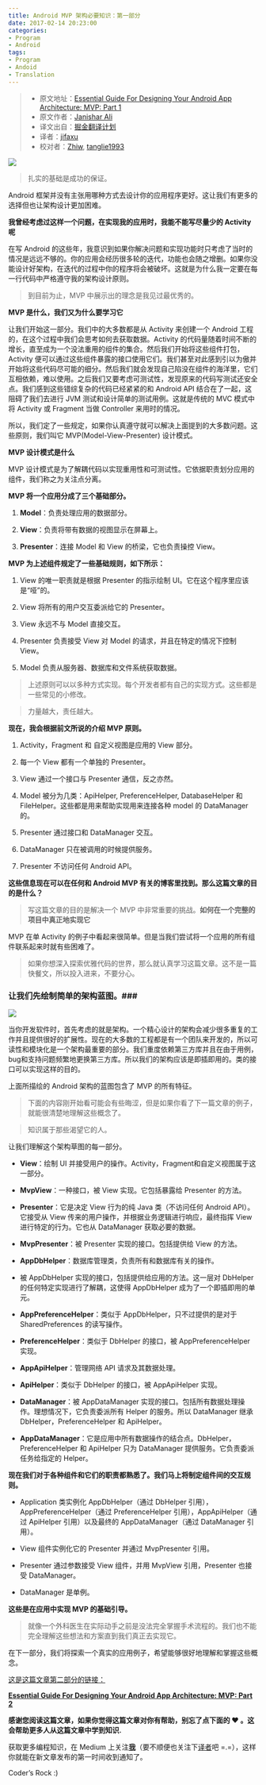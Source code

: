 ```yaml
---
title: Android MVP 架构必要知识：第一部分
date: 2017-02-14 20:23:00
categories:
- Program
- Android
tags:
- Program
- Andoid
- Translation
---
```


> * 原文地址：[Essential Guide For Designing Your Android App Architecture: MVP: Part 1](https://blog.mindorks.com/essential-guide-for-designing-your-android-app-architecture-mvp-part-1-74efaf1cda40#.3lyk8t57x)
> * 原文作者：[Janishar Ali](https://blog.mindorks.com/@janishar.ali?source=post_header_lockup)
> * 译文出自：[掘金翻译计划](https://github.com/xitu/gold-miner)
> * 译者：[jifaxu](https://github.com/jifaxu)
> * 校对者：[Zhiw](https://github.com/Zhiw), [tanglie1993](https://github.com/tanglie1993)



![](https://cdn-images-1.medium.com/max/2000/1*__cBFEIb0Zi8QswpC1YK0w.png)

> 扎实的基础是成功的保证。

Android 框架并没有主张用哪种方式去设计你的应用程序更好。这让我们有更多的选择但也让架构设计更加困难。

**我曾经考虑过这样一个问题，在实现我的应用时，我能不能写尽量少的 Activity 呢**

在写 Android 的这些年，我意识到如果你解决问题和实现功能时只考虑了当时的情况是远远不够的。你的应用会经历很多轮的迭代，功能也会随之增删。如果你没能设计好架构，在迭代的过程中你的程序将会被破坏。这就是为什么我一定要在每一行代码中严格遵守我的架构设计原则。

> 到目前为止，MVP 中展示出的理念是我见过最优秀的。
<!-- more -->

**MVP 是什么，我们又为什么要学习它**

让我们开始这一部分。我们中的大多数都是从 Activity 来创建一个 Android 工程的，在这个过程中我们会思考如何去获取数据。Activity 的代码量随着时间不断的增长，直至成为一个没法重用的组件的集合。然后我们开始将这些组件打包，Activity 便可以通过这些组件暴露的接口使用它们。我们甚至对此感到引以为傲并开始将这些代码尽可能的细分。然后我们就会发现自己陷没在组件的海洋里，它们互相依赖，难以使用。之后我们又要考虑可测试性，发现原来的代码写测试还安全点。我们感到这些错综复杂的代码已经紧紧的和 Android API 结合在了一起，这阻碍了我们去进行 JVM 测试和设计简单的测试用例。这就是传统的 MVC 模式中将 Activity 或 Fragment 当做 Controller 来用时的情况。

所以，我们定了一些规定，如果你认真遵守就可以解决上面提到的大多数问题。这些原则，我们叫它 MVP(Model-View-Presenter) 设计模式。

**MVP 设计模式是什么**

MVP 设计模式是为了解耦代码以实现重用性和可测试性。它依据职责划分应用的组件，我们称之为关注点分离。

**MVP 将一个应用分成了三个基础部分。**

1. **Model**：负责处理应用的数据部分。

2. **View**：负责将带有数据的视图显示在屏幕上。

3. **Presenter**：连接 Model 和 View 的桥梁，它也负责操控 View。

**MVP 为上述组件规定了一些基础规则，如下所示：**

1. View 的唯一职责就是根据 Presenter 的指示绘制 UI。它在这个程序里应该是“哑”的。

2. View 将所有的用户交互委派给它的 Presenter。

3. View 永远不与 Model 直接交互。

4. Presenter 负责接受 View 对 Model 的请求，并且在特定的情况下控制 View。

5. Model 负责从服务器、数据库和文件系统获取数据。

> 上述原则可以以多种方式实现。每个开发者都有自己的实现方式。这些都是一些常见的小修改。

> 力量越大，责任越大。

**现在，我会根据前文所说的介绍 MVP 原则。**

1. Activity，Fragment 和 自定义视图是应用的 View 部分。

2. 每一个 View 都有一个单独的 Presenter。

3. View 通过一个接口与 Presenter 通信，反之亦然。

4. Model 被分为几类：ApiHelper, PreferenceHelper, DatabaseHelper 和 FileHelper。这些都是用来帮助实现用来连接各种 model 的 DataManager 的。

5. Presenter 通过接口和 DataManager 交互。

6. DataManager 只在被调用的时候提供服务。

7. Presenter 不访问任何 Android API。

**这些信息现在可以在任何和 Android MVP 有关的博客里找到。那么这篇文章的目的是什么？**

> 写这篇文章的目的是解决一个 MVP 中非常重要的挑战。**如何在一个完整的项目中真正地实现它**

MVP 在单 Activity 的例子中看起来很简单。但是当我们尝试将一个应用的所有组件联系起来时就有些困难了。

> 如果你想深入探索优雅代码的世界，那么就认真学习这篇文章。这不是一篇快餐文，所以投入进来，不要分心。

### 让我们先绘制简单的架构蓝图。###

![](https://cdn-images-1.medium.com/max/2000/1*etZ8borFvbwOOlChGCZq1A.png)

当你开发软件时，首先考虑的就是架构。一个精心设计的架构会减少很多重复的工作并且提供很好的扩展性。现在的大多数的工程都是有一个团队来开发的，所以可读性和模块化是一个架构最重要的部分。我们重度依赖第三方库并且在由于用例，bug和支持问题频繁地更换第三方库。所以我们的架构应该是即插即用的。类的接口可以实现这样的目的。

上面所描绘的 Android 架构的蓝图包含了 MVP 的所有特征。

> 下面的内容刚开始看可能会有些晦涩，但是如果你看了下一篇文章的例子，就能很清楚地理解这些概念了。

> 知识属于那些渴望它的人。

让我们理解这个架构草图的每一部分。

- **View**：绘制 UI 并接受用户的操作。Activity，Fragment和自定义视图属于这一部分。

- **MvpView**：一种接口，被 View 实现。它包括暴露给 Presenter 的方法。

- **Presenter**：它是决定 View 行为的纯 Java 类（不访问任何 Android API）。它接受从 View 传来的用户操作，并根据业务逻辑进行响应，最终指挥 View 进行特定的行为。它也从 DataManager 获取必要的数据。

- **MvpPresenter**：被 Presenter 实现的接口。包括提供给 View 的方法。

- **AppDbHelper**：数据库管理类，负责所有和数据库有关的操作。

- 被 AppDbHelper 实现的接口，包括提供给应用的方法。这一层对 DbHelper 的任何特定实现进行了解耦，这使得 AppDbHelper 成为了一个即插即用的单元。

- **AppPreferenceHelper**：类似于 AppDbHelper，只不过提供的是对于 SharedPreferences 的读写操作。

- **PreferenceHelper**：类似于 DbHelper 的接口，被 AppPreferenceHelper 实现。

- **AppApiHelper**：管理网络 API 请求及其数据处理。

- **ApiHelper**：类似于 DbHelper 的接口，被 AppApiHelper 实现。

- **DataManager**：被 AppDataManager 实现的接口。包括所有数据处理操作。理想情况下，它负责委派所有 Helper 的服务。所以 DataManager 继承 DbHelper，PreferenceHelper 和 ApiHelper。

- **AppDataManager**：它是应用中所有数据操作的结合点。DbHelper，PreferenceHelper 和 ApiHelper 只为 DataManager 提供服务。它负责委派任务给指定的 Helper。

**现在我们对于各种组件和它们的职责都熟悉了。我们马上将制定组件间的交互规则。**

- Application 类实例化 AppDbHelper（通过 DbHelper 引用），AppPreferenceHelper（通过 PreferenceHelper 引用），AppApiHelper（通过 ApiHelper 引用）以及最终的 AppDataManager（通过 DataManager 引用）。

- View 组件实例化它的 Presenter 并通过 MvpPresenter 引用。 

- Presenter 通过参数接受 View 组件，并用 MvpView 引用，Presenter 也接受 DataManager。

- DataManager 是单例。

**这些是在应用中实现 MVP 的基础引导。**

> 就像一个外科医生在实际动手之前是没法完全掌握手术流程的。我们也不能完全理解这些想法和方案直到我们真正去实现它。

在下一部分，我们将探索一个真实的应用例子，希望能够很好地理解和掌握这些概念。

[这是这篇文章第二部分的链接：](https://github.com/xitu/gold-miner/blob/master/TODO/essential-guide-for-designing-your-android-app-architecture-mvp-part-2.md) 

[**Essential Guide For Designing Your Android App Architecture: MVP: Part 2**](https://blog.mindorks.com/essential-guide-for-designing-your-android-app-architecture-mvp-part-2-b2ac6f3f9637)

**感谢您阅读这篇文章，如果你觉得这篇文章对你有帮助，别忘了点下面的 ❤ 。这会帮助更多人从这篇文章中学到知识.**

获取更多编程知识，在 Medium 上关注[**我**](https://medium.com/@janishar.ali)（要不顺便也关注下[译者](https://gold.xitu.io/user/57d6814f67f3560057e7b12b)吧 =.=），这样你就能在新文章发布的第一时间收到通知了。

Coder’s Rock :)
